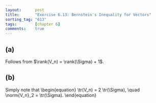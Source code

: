 ```yaml
---
layout:      post
title:       "Exercise 6.13: Bernstein's Inequality for Vectors"
sorting_tag: "613"
tags:        [chapter 6]
comments:    true
---
```


## (a)
Follows from $\rank(V_n) = \rank(\Sigma) + 1$.

## (b)
Simply note that
\begin{equation}
    \tr(V_n) = 2 \tr(\Sigma), \quad
    \norm{V_n}_2 = \tr(\Sigma).
\end{equation}